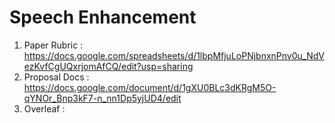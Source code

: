 # Speech Enhancement

1. Paper Rubric : https://docs.google.com/spreadsheets/d/1lbpMfjuLoPNjbnxnPnv0u_NdVezKvfCgUQxrjomAfCQ/edit?usp=sharing
2. Proposal Docs : https://docs.google.com/document/d/1gXU0BLc3dKRgM5O-qYNOr_Bnp3kF7-n_nn1Dp5yjUD4/edit
3. Overleaf : 

